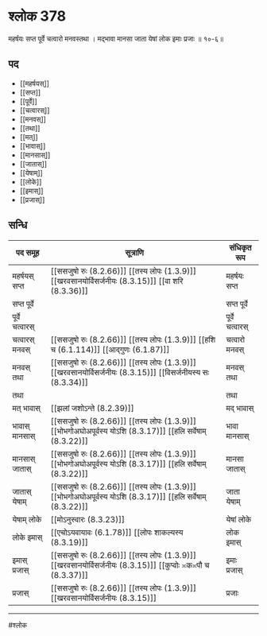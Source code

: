 # श्लोक 378

महर्षयः सप्त पूर्वे चत्वारो मनवस्तथा ।
मद्भावा मानसा जाता येषां लोक इमाः प्रजाः ॥ १०-६॥


## पद 

- [[महर्षयस्]]
- [[सप्त]]
- [[पूर्वे]]
- [[चत्वारस्]]
- [[मनवस्]]
- [[तथा]]
- [[मत्]]
- [[भावास्]]
- [[मानसास्]]
- [[जातास्]]
- [[येषाम्]]
- [[लोके]]
- [[इमास्]]
- [[प्रजास्]]

## सन्धि

| पद समूह | सूत्राणि | संधिकृत रूप |
| ----- | ----- | ----- |
| महर्षयस् सप्त |  [[ससजुषो रुः (8.2.66)]] [[तस्य लोपः (1.3.9)]] [[खरवसानयोर्विसर्जनीयः (8.3.15)]] [[वा शरि (8.3.36)]] | महर्षयः सप्त |
| सप्त पूर्वे |  | सप्त पूर्वे |
| पूर्वे चत्वारस् |  | पूर्वे चत्वारस् |
| चत्वारस् मनवस् |  [[ससजुषो रुः (8.2.66)]] [[तस्य लोपः (1.3.9)]] [[हशि च (6.1.114)]] [[आद्गुणः (6.1.87)]] | चत्वारो मनवस् |
| मनवस् तथा |  [[ससजुषो रुः (8.2.66)]] [[तस्य लोपः (1.3.9)]] [[खरवसानयोर्विसर्जनीयः (8.3.15)]] [[विसर्जनीयस्य सः (8.3.34)]] | मनवस् तथा |
| तथा |  | तथा |
| मत् भावास् |  [[झलां जशोऽन्ते (8.2.39)]] | मद् भावास् |
| भावास् मानसास् |  [[ससजुषो रुः (8.2.66)]] [[तस्य लोपः (1.3.9)]] [[भोभगोअघोअपूर्वस्य योऽशि (8.3.17)]] [[हलि सर्वेषाम् (8.3.22)]] | भावा मानसास् |
| मानसास् जातास् |  [[ससजुषो रुः (8.2.66)]] [[तस्य लोपः (1.3.9)]] [[भोभगोअघोअपूर्वस्य योऽशि (8.3.17)]] [[हलि सर्वेषाम् (8.3.22)]] | मानसा जातास् |
| जातास् येषाम् |  [[ससजुषो रुः (8.2.66)]] [[तस्य लोपः (1.3.9)]] [[भोभगोअघोअपूर्वस्य योऽशि (8.3.17)]] [[हलि सर्वेषाम् (8.3.22)]] | जाता येषाम् |
| येषाम् लोके |  [[मोऽनुस्वारः (8.3.23)]] | येषां लोके |
| लोके इमास् |  [[एचोऽयवायावः (6.1.78)]] [[लोपः शाकल्यस्य (8.3.19)]] | लोक इमास् |
| इमास् प्रजास् |  [[ससजुषो रुः (8.2.66)]] [[तस्य लोपः (1.3.9)]] [[खरवसानयोर्विसर्जनीयः (8.3.15)]] [[कुप्वोः ≍क≍पौ च (8.3.37)]] | इमाः प्रजास् |
| प्रजास् |  [[ससजुषो रुः (8.2.66)]] [[तस्य लोपः (1.3.9)]] [[खरवसानयोर्विसर्जनीयः (8.3.15)]] | प्रजाः |


---

#श्लोक